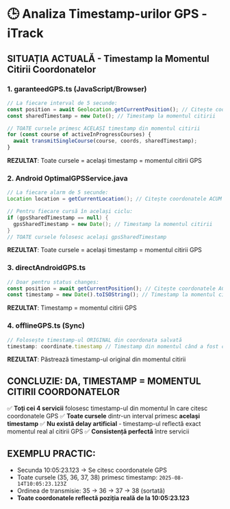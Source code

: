 # 🕒 Analiza Timestamp-urilor GPS - iTrack

## SITUAȚIA ACTUALĂ - Timestamp la Momentul Citirii Coordonatelor

### 1. **garanteedGPS.ts** (JavaScript/Browser)
```javascript
// La fiecare interval de 5 secunde:
const position = await Geolocation.getCurrentPosition(); // Citește coordonatele ACUM
const sharedTimestamp = new Date(); // Timestamp la momentul citirii

// TOATE cursele primesc ACELAȘI timestamp din momentul citirii
for (const course of activeInProgressCourses) {
  await transmitSingleCourse(course, coords, sharedTimestamp);
}
```
**REZULTAT**: Toate cursele = același timestamp = momentul citirii GPS

### 2. **Android OptimalGPSService.java**
```java
// La fiecare alarm de 5 secunde:
Location location = getCurrentLocation(); // Citește coordonatele ACUM

// Pentru fiecare cursă în același ciclu:
if (gpsSharedTimestamp == null) {
  gpsSharedTimestamp = new Date(); // Timestamp la momentul citirii
}
// TOATE cursele folosesc același gpsSharedTimestamp
```
**REZULTAT**: Toate cursele = același timestamp = momentul citirii GPS

### 3. **directAndroidGPS.ts**
```javascript
// Doar pentru status changes:
const position = await getCurrentPosition(); // Citește coordonatele ACUM
const timestamp = new Date().toISOString(); // Timestamp la momentul citirii
```
**REZULTAT**: Timestamp = momentul citirii GPS

### 4. **offlineGPS.ts** (Sync)
```javascript
// Folosește timestamp-ul ORIGINAL din coordonata salvată
timestamp: coordinate.timestamp // Timestamp din momentul când a fost citită inițial
```
**REZULTAT**: Păstrează timestamp-ul original din momentul citirii

## CONCLUZIE: DA, TIMESTAMP = MOMENTUL CITIRII COORDONATELOR

✅ **Toți cei 4 servicii** folosesc timestamp-ul din momentul în care citesc coordonatele GPS
✅ **Toate cursele** dintr-un interval primesc **același timestamp** 
✅ **Nu există delay artificial** - timestamp-ul reflectă exact momentul real al citirii GPS
✅ **Consistență perfectă** între servicii

## EXEMPLU PRACTIC:
- Secunda 10:05:23.123 → Se citesc coordonatele GPS
- Toate cursele (35, 36, 37, 38) primesc timestamp: `2025-08-14T10:05:23.123Z`
- Ordinea de transmisie: 35 → 36 → 37 → 38 (sortată)
- **Toate coordonatele reflectă poziția reală de la 10:05:23.123**